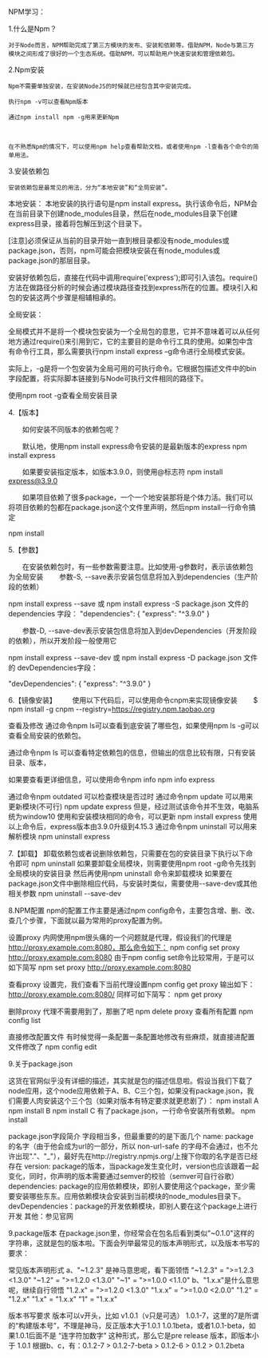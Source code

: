 NPM学习：

1.什么是Npm？

	对于Node而言，NPM帮助完成了第三方模块的发布、安装和依赖等。借助NPM，Node与第三方模块之间形成了很好的一个生态系统。借助NPM，可以帮助用户快速安装和管理依赖包。

2.Npm安装

	Npm不需要单独安装，在安装NodeJS的时候就已经包含其中安装完成。

	执行npm -v可以查看Npm版本

	通过npm install npm -g用来更新Npm

	

	在不熟悉Npm的情况下，可以使用npm help查看帮助文档，或者使用npm -l查看各个命令的简单用法。
	
3.安装依赖包
	
	安装依赖包是最常见的用法，分为“本地安装”和“全局安装”。

本地安装：
本地安装的执行语句是npm install express。执行该命令后，NPM会在当前目录下创建node_modules目录，然后在node_modules目录下创建express目录，接着将包解压到这个目录下。


[注意]必须保证从当前的目录开始一直到根目录都没有node_modules或package.json，否则，npm可能会把模块安装在有node_modules或package.json的那层目录。

安装好依赖包后，直接在代码中调用require('express');即可引入该包。require()方法在做路径分析的时候会通过模块路径查找到express所在的位置。模块引入和包的安装这两个步骤是相辅相承的。

全局安装：

全局模式并不是将一个模块包安装为一个全局包的意思，它并不意味着可以从任何地方通过require()来引用到它，它的主要目的是命令行工具的使用。如果包中含有命令行工具，那么需要执行npm install express –g命令进行全局模式安装。

实际上，-g是将一个包安装为全局可用的可执行命令。它根据包描述文件中的bin字段配置，将实际脚本链接到与Node可执行文件相同的路径下。

使用npm root -g查看全局安装目录


4.【版本】

　　如何安装不同版本的依赖包呢？

　　默认地，使用npm install express命令安装的是最新版本的express
npm install express

　　如果要安装指定版本，如版本3.9.0，则使用@标志符
npm install express@3.9.0

　　如果项目依赖了很多package，一个一个地安装那将是个体力活。我们可以将项目依赖的包都在package.json这个文件里声明，然后npm install一行命令搞定

npm install

5.【参数】

　　在安装依赖包时，有一些参数需要注意。比如使用-g参数时，表示该依赖包为全局安装
　　参数-S, --save表示安装包信息将加入到dependencies（生产阶段的依赖）

npm install express --save 或 npm install express -S
package.json 文件的 dependencies 字段：
"dependencies": {
    "express": "^3.9.0"
}

　　参数-D, --save-dev表示安装包信息将加入到devDependencies（开发阶段的依赖），所以开发阶段一般使用它

npm install express --save-dev 或 npm install express -D
package.json 文件的 devDependencies字段：

"devDependencies": {
    "express": "^3.9.0"
}

6.【镜像安装】
　　使用以下代码后，可以使用命令cnpm来实现镜像安装　　
$ npm install -g cnpm --registry=https://registry.npm.taobao.org

查看及修改
通过命令npm ls可以查看到底安装了哪些包，如果使用npm ls -g可以查看全局安装的依赖包。




通过命令npm ls <pkgname> 可以查看特定依赖包的信息，但输出的信息比较有限，只有安装目录、版本，

如果要查看更详细信息，可以使用命令npm info <pkgname> 
npm info express

通过命令npm outdated <pkgname>可以检查模块是否过时
通过命令npm update <pkgname>可以用来更新模块(不可行)
npm update express 但是，经过测试该命令并不生效，电脑系统为window10
使用和安装模块相同的命令，可以更新
npm install express 使用以上命令后，express版本由3.9.0升级到4.15.3
通过命令npm uninstall <pkgname>可以用来解析模块
npm uninstall express

    

7.【卸载】
卸载依赖包或者说删除依赖包，只需要在包的安装目录下执行以下命令即可
npm uninstall <pkgName>
如果要卸载全局模块，则需要使用npm root -g命令先找到全局模块的安装目录
然后再使用npm uninstall <pkgname>命令来卸载模块
如果要在package.json文件中删除相应代码，与安装时类似，需要使用--save-dev或其他相关参数 npm uninstall <pkgname> --save-dev

8.NPM配置
npm的配置工作主要是通过npm config命令，主要包含增、删、改、查几个步骤，下面就以最为常用的proxy配置为例。

设置proxy
内网使用npm很头痛的一个问题就是代理，假设我们的代理是 http://proxy.example.com:8080，那么命令如下： npm config set proxy http://proxy.example.com:8080 由于npm config set命令比较常用，于是可以如下简写 npm set proxy http://proxy.example.com:8080   
 
查看proxy
设置完，我们查看下当前代理设置npm config get proxy
输出如下：
http://proxy.example.com:8080/
同样可如下简写：
npm get proxy

删除proxy
代理不需要用到了，那删了吧
npm delete proxy
查看所有配置
npm config list



直接修改配置文件
有时候觉得一条配置一条配置地修改有些麻烦，就直接进配置文件修改了
npm config edit

9.关于package.json


这货在官网似乎没有详细的描述，其实就是包的描述信息啦。假设当我们下载了node应用，这个node应用依赖于A、B、C三个包，如果没有package.json，我们需要人肉安装这个三个包（如果对版本有特定要求就更悲剧了）：
npm install A
npm install B
npm install C
有了package.json，一行命令安装所有依赖。
npm install

package.json字段简介
字段相当多，但最重要的的是下面几个
name: package的名字（由于他会成为url的一部分，所以 non-url-safe 的字母不会通过，也不允许出现"."、"_"），最好先在http://registry.npmjs.org/上搜下你取的名字是否已经存在
version: package的版本，当package发生变化时，version也应该跟着一起变化，同时，你声明的版本需要通过semver的校验（semver可自行谷歌）
dependencies: package的应用依赖模块，即别人要使用这个package，至少需要安装哪些东东。应用依赖模块会安装到当前模块的node_modules目录下。
devDependencies：package的开发依赖模块，即别人要在这个package上进行开发
其他：参见官网



9.package版本
在package.json里，你经常会在包名后看到类似"~0.1.0"这样的字符串，这就是包的版本啦。下面会列举最常见的版本声明形式，以及版本书写的要求：

常见版本声明形式
a、"~1.2.3" 是神马意思呢，看下面领悟
"~1.2.3" = ">=1.2.3 <1.3.0"
"~1.2" = ">=1.2.0 <1.3.0"
"~1" = ">=1.0.0 <1.1.0"
b、"1.x.x"是什么意思呢，继续自行领悟
"1.2.x" = ">=1.2.0 <1.3.0"
"1.x.x" = ">=1.0.0 <2.0.0"
"1.2" = "1.2.x"
"1.x" = "1.x.x"
"1" = "1.x.x"

版本书写要求
版本可以v开头，比如 v1.0.1（v只是可选）
1.0.1-7，这里的7是所谓的“构建版本号”，不理是神马，反正版本大于1.0.1
1.0.1beta，或者1.0.1-beta，如果1.0.1后面不是 “连字符加数字” 这种形式，那么它是pre release 版本，即版本小于 1.0.1
根据b、c，有：0.1.2-7 > 0.1.2-7-beta > 0.1.2-6 > 0.1.2 > 0.1.2beta


